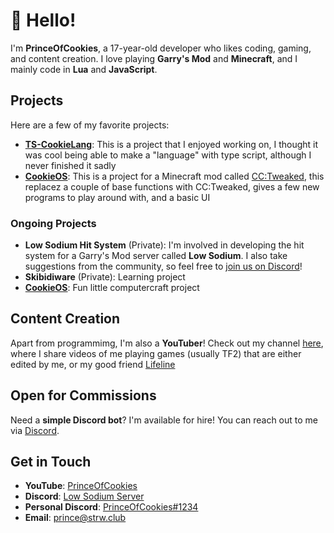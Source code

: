 # 👋 Hello!

I'm **PrinceOfCookies**, a 17-year-old developer who likes coding, gaming, and content creation. I love playing **Garry's Mod** and **Minecraft**, and I mainly code in **Lua** and **JavaScript**.

## Projects

Here are a few of my favorite projects:

- **[TS-CookieLang](https://github.com/PrinceOfCookies/TS-CookieLang)**: This is a project that I enjoyed working on, I thought it was cool being able to make a "language" with type script, although I never finished it sadly
- **[CookieOS](https://github.com/PrinceOfCookies/CookieOS)**: This is a project for a Minecraft mod called [CC:Tweaked](https://github.com/cc-tweaked/CC-Tweaked), this replacez a couple of base functions with CC:Tweaked, gives a few new programs to play around with, and a basic UI

### Ongoing Projects

- **Low Sodium Hit System** (Private): I'm involved in developing the hit system for a Garry's Mod server called **Low Sodium**. I also take suggestions from the community, so feel free to [join us on Discord](https://discord.com/invite/BTjYMp3FWe)!
- **Skibidiware** (Private): Learning project
- **[CookieOS](https://github.com/PrinceOfCookies/CookieOS)**: Fun little computercraft project

## Content Creation

Apart from programmimg, I'm also a **YouTuber**! Check out my channel [here](https://youtube.com/@princeofcookies?si=1ZGVREywISFAEnwY), where I share videos of me playing games (usually TF2) that are either edited by me, or my good friend [Lifeline](https://youtube.com/@lifeline4603?si=kLRxeJZixrmkvfaM)

## Open for Commissions

Need a **simple Discord bot**? I'm available for hire! You can reach out to me via [Discord](https://discord.com/users/698793333178368040).

## Get in Touch

- **YouTube**: [PrinceOfCookies](https://youtube.com/@princeofcookies?si=1ZGVREywISFAEnwY)
- **Discord**: [Low Sodium Server](https://discord.com/invite/BTjYMp3FWe)
- **Personal Discord**: [PrinceOfCookies#1234](https://discord.com/users/698793333178368040)
- **Email**: prince@strw.club

